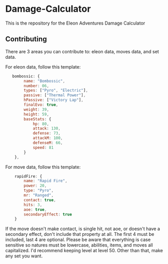 # Damage-Calculator

This is the repository for the Eleon Adventures Damage Calculator

## Contributing

There are 3 areas you can contribute to: eleon data, moves data, and set data.

For eleon data, follow this template: 

```js
   bombossic: {
        name: "Bombossic",
        number: 06,
        types: ["Pyro", "Electric"],
        passive: ["Thermal Power"],
        hPassive: ["Victory Lap"],
        finalEvo: true,
        weight: 39,
        height: 59,
        baseStats: {
            hp: 80,
            attack: 130,
            defense: 73,
            attackM: 100,
            defenseM: 66,
            speed: 81
        }
    },
```

For move data, follow this template: 

```js
    rapidFire: {
        name: "Rapid Fire",
        power: 20,
        type: "Pyro",
        mr: "Ranged",
        contact: true,
        hits: 3,
        aoe: true,
        secondaryEffect: true
    }
```
If the move doesn't make contact, is single hit, not aoe, or doesn't have a secondary effect, don't include that property at all. The first 4 must be included, last 4 are optional. 
 Please be aware that everything is case sensitive so natures must be lowercase, abilities, items, and moves all capitalized. I'd recommend keeping level at level 50. Other than that, make any set you want.
